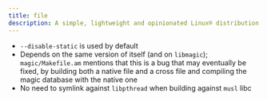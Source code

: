 ```yaml
---
title: file
description: A simple, lightweight and opinionated Linux® distribution based on musl libc and toybox
---
```


- `--disable-static` is used by default
- Depends on the same version of itself (and on `libmagic`); `magic/Makefile.am` mentions that this is a bug that may eventually be fixed, by building both a native file and a cross file and compiling the magic database with the native one
- No need to symlink against `libpthread` when building against `musl` libc
